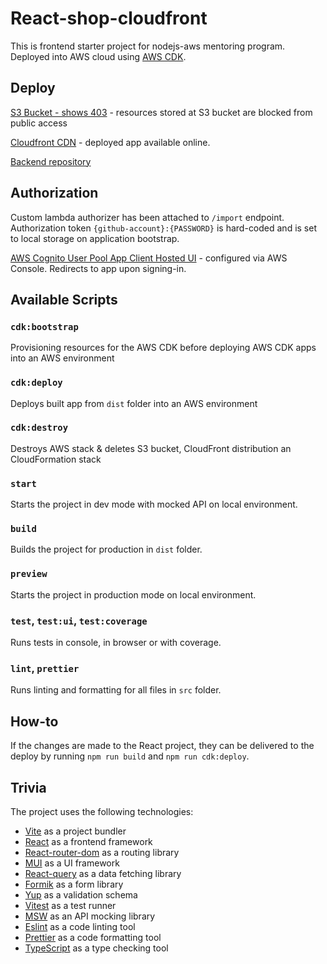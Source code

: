 # React-shop-cloudfront

This is frontend starter project for nodejs-aws mentoring program.
Deployed into AWS cloud using [AWS CDK](https://aws.amazon.com/cdk/).

## Deploy

[S3 Bucket - shows 403](http://nodejs-aws-shop-react-egatsak-cdk.s3-website-us-east-1.amazonaws.com/index.html) - resources stored at S3 bucket are blocked from public access

[Cloudfront CDN](https://dosfklikrk6wd.cloudfront.net/) - deployed app available online. 

[Backend repository](https://github.com/egatsak/nodejs-aws-shop-backend)

## Authorization

Custom lambda authorizer has been attached to `/import` endpoint. Authorization token `{github-account}:{PASSWORD}` is hard-coded and is set to local storage on application bootstrap.

[AWS Cognito User Pool App Client Hosted UI](https://dosfklikrk6wd.auth.us-east-1.amazoncognito.com/oauth2/authorize?client_id=amj83gn4f7cr7rbidsls1s2nr&response_type=code&scope=email+openid+phone&redirect_uri=https%3A%2F%2Fdosfklikrk6wd.cloudfront.net%2F) - configured via AWS Console. Redirects to app upon signing-in.

## Available Scripts

### `cdk:bootstrap`

Provisioning resources for the AWS CDK before deploying AWS CDK apps into an AWS environment

### `cdk:deploy`

Deploys built app from `dist` folder into an AWS environment

### `cdk:destroy`

Destroys AWS stack & deletes S3 bucket, CloudFront distribution an CloudFormation stack

### `start`

Starts the project in dev mode with mocked API on local environment.

### `build`

Builds the project for production in `dist` folder.

### `preview`

Starts the project in production mode on local environment.

### `test`, `test:ui`, `test:coverage`

Runs tests in console, in browser or with coverage.

### `lint`, `prettier`

Runs linting and formatting for all files in `src` folder.

## How-to

If the changes are made to the React project, they can be delivered to the deploy by running `npm run build` and `npm run cdk:deploy`.

## Trivia

The project uses the following technologies:

- [Vite](https://vitejs.dev/) as a project bundler
- [React](https://beta.reactjs.org/) as a frontend framework
- [React-router-dom](https://reactrouterdotcom.fly.dev/) as a routing library
- [MUI](https://mui.com/) as a UI framework
- [React-query](https://react-query-v3.tanstack.com/) as a data fetching library
- [Formik](https://formik.org/) as a form library
- [Yup](https://github.com/jquense/yup) as a validation schema
- [Vitest](https://vitest.dev/) as a test runner
- [MSW](https://mswjs.io/) as an API mocking library
- [Eslint](https://eslint.org/) as a code linting tool
- [Prettier](https://prettier.io/) as a code formatting tool
- [TypeScript](https://www.typescriptlang.org/) as a type checking tool